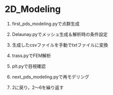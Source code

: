 # 2D_Modeling

1. first_pds_modeling.pyで点群生成

2. Delaunay.pyでメッシュ生成＆解析時の条件設定

3. 生成したcsvファイルを手動でtxtファイルに変換

4. trass.pyでFEM解析

5. plt.pyで目視確認

6. next_pds_modeling.pyで再モデリング

7. 2に戻り，2～6を繰り返す

